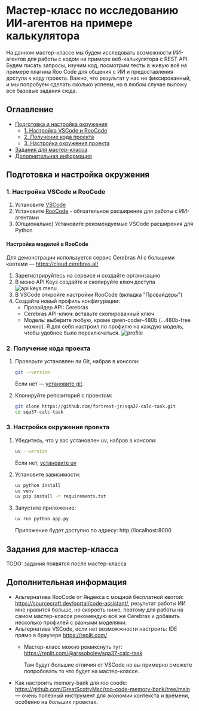 # Мастер-класс по исследованию ИИ-агентов на примере калькулятора

На данном мастер-классе мы будем исследовать возможности ИИ-агентов для работы с кодом на примере веб-калькулятора с REST API. Будем писать запросы, изучим код, посмотрим тесты в живую всё на примере плагина Roo Code для общения с ИИ и предоставления доступа к коду проекта.
Важно, что результат у нас не фиксированный, и мы попробуем сделать сколько успеем, но в любом случае выложу все базовые задания сюда.

## Оглавление

- [Подготовка и настройка окружения](#подготовка-и-настройка-окружения)
  - [1. Настройка VSCode и RooCode](#1-настройка-vscode-и-roocode)
  - [2. Получение кода проекта](#2-получение-кода-проекта)
  - [3. Настройка окружения проекта](#3-настройка-окружения-проекта)
- [Задания для мастер-класса](#задания-для-мастер-класса)
- [Дополнительная информация](#дополнительная-информация)

## Подготовка и настройка окружения

### 1. Настройка VSCode и RooCode

1. Установите [VSCode](https://code.visualstudio.com/)
2. Установите [RooCode](https://marketplace.visualstudio.com/items?itemName=RooVeterinaryInc.roo-cline) - обязательное расширение для работы с ИИ-агентами
3. (Опционально) Установите рекомендуемые VSCode расширения для Python

#### Настройка моделей в RooCode
Для демонстрации используется сервис Cerebras AI с большими квотами — https://cloud.cerebras.ai/

1. Зарегистрируйтесь на сервисе и создайте организацию
2. В меню API Keys создайте и скопируйте ключ доступа
    ![api keys menu](image.png)
3. В VSCode откройте настройки RooCode (вкладка "Провайдеры")
4. Создайте новый профиль конфигурации:
    - Провайдер API: Cerebras
    - Cerebras API-ключ: вставьте скопированный ключ
    - Модель: выберите любую, кроме qwen-coder-480b (...480b-free можно). Я для себя настроил по профилю на каждую модель, чтобы удобнее было переключаться.
    ![profile](image2.jpg)

### 2. Получение кода проекта

1. Проверьте установлен ли Git, набрав в консоли:
    ```bash
    git --version
    ```

    Если нет — [установите git](https://git-scm.com/downloads).

2. Клонируйте репозиторий с проектом:

    ```bash
    git clone https://github.com/fortrest-jr/sqa37-calc-task.git
    cd sqa37-calc-task
    ```


### 3. Настройка окружения проекта

1. Убедитесь, что у вас установлен uv, набрав в консоли:
    ```bash
    uv --version
    ```
    Если нет, [установите uv](https://docs.astral.sh/uv/getting-started/installation/)

2. Установите зависимости:
    ```bash
    uv python install
    uv venv
    uv pip install -r requirements.txt
    ```

3. Запустите приложение:
    ```bash
    uv run python app.py
    ```

    Приложение будет доступно по адресу: http://localhost:8000

## Задания для мастер-класса

TODO: задания появятся после мастер-класса

## Дополнительная информация
* Альтернатива RooCode от Яндекса с мощной бесплатной квотой: https://sourcecraft.dev/portal/code-assistant/, результат работы ИИ мне нравится больше, но скорость ниже, поэтому для работы на самом мастер-классе рекомендую всё же Cerebras и добавить несколько профилей с разными моделями.
* Альтернатива VSCode, если нет возможжности настроить: IDE прямо в браузере https://replit.com/
    * Мастер-класс можно ремикснуть тут: https://replit.com/@arssobolev/sqa37-calc-task
    
        Там будут большие отличия от VSCode но вы примерно сможете попробовать то что будет на мастер-классе.
* Как настроить memory-bank для roo coode: https://github.com/GreatScottyMac/roo-code-memory-bank/tree/main — очень полезный инструмент для экономии контекста и времени, особенно на больших проектах.